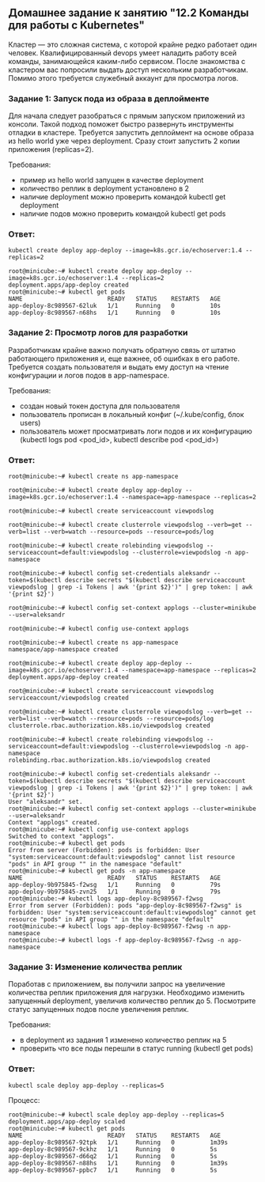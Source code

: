 ## Домашнее задание к занятию "12.2 Команды для работы с Kubernetes"
Кластер — это сложная система, с которой крайне редко работает один человек. Квалифицированный devops умеет наладить работу всей команды, занимающейся каким-либо сервисом.
После знакомства с кластером вас попросили выдать доступ нескольким разработчикам. Помимо этого требуется служебный аккаунт для просмотра логов.

### Задание 1: Запуск пода из образа в деплойменте
Для начала следует разобраться с прямым запуском приложений из консоли. Такой подход поможет быстро развернуть инструменты отладки в кластере. Требуется запустить деплоймент на основе образа из hello world уже через deployment. Сразу стоит запустить 2 копии приложения (replicas=2). 

Требования:
 * пример из hello world запущен в качестве deployment
 * количество реплик в deployment установлено в 2
 * наличие deployment можно проверить командой kubectl get deployment
 * наличие подов можно проверить командой kubectl get pods  
 
### Ответ:  
```
kubectl create deploy app-deploy --image=k8s.gcr.io/echoserver:1.4 --replicas=2
``` 
```
root@minicube:~# kubectl create deploy app-deploy --image=k8s.gcr.io/echoserver:1.4 --replicas=2
deployment.apps/app-deploy created
root@minicube:~# kubectl get pods
NAME                        READY   STATUS    RESTARTS   AGE
app-deploy-8c989567-62luk   1/1     Running   0          10s
app-deploy-8c989567-n68hs   1/1     Running   0          10s
```

### Задание 2: Просмотр логов для разработки
Разработчикам крайне важно получать обратную связь от штатно работающего приложения и, еще важнее, об ошибках в его работе. 
Требуется создать пользователя и выдать ему доступ на чтение конфигурации и логов подов в app-namespace.

Требования: 
 * создан новый токен доступа для пользователя
 * пользователь прописан в локальный конфиг (~/.kube/config, блок users)
 * пользователь может просматривать логи подов и их конфигурацию (kubectl logs pod <pod_id>, kubectl describe pod <pod_id>)

### Ответ:  

```
root@minicube:~# kubectl create ns app-namespace
```

```
root@minicube:~# kubectl create deploy app-deploy --image=k8s.gcr.io/echoserver:1.4 --namespace=app-namespace --replicas=2
```

```
root@minicube:~# kubectl create serviceaccount viewpodslog
```

```
root@minicube:~# kubectl create clusterrole viewpodslog --verb=get --verb=list --verb=watch --resource=pods --resource=pods/log
```

```
root@minicube:~# kubectl create rolebinding viewpodslog --serviceaccount=default:viewpodslog --clusterrole=viewpodslog -n app-namespace
```

```
root@minicube:~# kubectl config set-credentials aleksandr --token=$(kubectl describe secrets "$(kubectl describe serviceaccount viewpodslog | grep -i Tokens | awk '{print $2}')" | grep token: | awk '{print $2}')
```

```
root@minicube:~# kubectl config set-context applogs --cluster=minikube --user=aleksandr
```

```
root@minicube:~# kubectl config use-context applogs
```

```
root@minicube:~# kubectl create ns app-namespace
namespace/app-namespace created
```

```
root@minicube:~# kubectl create deploy app-deploy --image=k8s.gcr.io/echoserver:1.4 --namespace=app-namespace --replicas=2
deployment.apps/app-deploy created
```

```
root@minicube:~# kubectl create serviceaccount viewpodslog
serviceaccount/viewpodslog created
```

```
root@minicube:~# kubectl create clusterrole viewpodslog --verb=get --verb=list --verb=watch --resource=pods --resource=pods/log
clusterrole.rbac.authorization.k8s.io/viewpodslog created
```

```
root@minicube:~# kubectl create rolebinding viewpodslog --serviceaccount=default:viewpodslog --clusterrole=viewpodslog -n app-namespace
rolebinding.rbac.authorization.k8s.io/viewpodslog created
```

```
root@minicube:~# kubectl config set-credentials aleksandr --token=$(kubectl describe secrets "$(kubectl describe serviceaccount viewpodslog | grep -i Tokens | awk '{print $2}')" | grep token: | awk '{print $2}')
User "aleksandr" set.
root@minicube:~# kubectl config set-context applogs --cluster=minikube --user=aleksandr
Context "applogs" created.
root@minicube:~# kubectl config use-context applogs
Switched to context "applogs".
root@minicube:~# kubectl get pods
Error from server (Forbidden): pods is forbidden: User "system:serviceaccount:default:viewpodslog" cannot list resource "pods" in API group "" in the namespace "default"
root@minicube:~# kubectl get pods -n app-namespace
NAME                        READY   STATUS    RESTARTS   AGE
app-deploy-9b975845-f2wsg   1/1     Running   0          79s
app-deploy-9b975845-zvn25   1/1     Running   0          79s
root@minicube:~# kubectl logs app-deploy-8c989567-f2wsg
Error from server (Forbidden): pods "app-deploy-8c989567-f2wsg" is forbidden: User "system:serviceaccount:default:viewpodslog" cannot get resource "pods" in API group "" in the namespace "default"
root@minicube:~# kubectl logs app-deploy-8c989567-f2wsg -n app-namespace
root@minicube:~# kubectl logs -f app-deploy-8c989567-f2wsg -n app-namespace

```

### Задание 3: Изменение количества реплик 
Поработав с приложением, вы получили запрос на увеличение количества реплик приложения для нагрузки. Необходимо изменить запущенный deployment, увеличив количество реплик до 5. Посмотрите статус запущенных подов после увеличения реплик. 

Требования:
 * в deployment из задания 1 изменено количество реплик на 5
 * проверить что все поды перешли в статус running (kubectl get pods)
 
 ### Ответ:  
 ```
 kubectl scale deploy app-deploy --replicas=5
 ```
 Процесс:  
 ```
root@minicube:~# kubectl scale deploy app-deploy --replicas=5
deployment.apps/app-deploy scaled
root@minicube:~# kubectl get pods
NAME                        READY   STATUS    RESTARTS   AGE
app-deploy-8c989567-92tpk   1/1     Running   0          1m39s
app-deploy-8c989567-9ckhz   1/1     Running   0          5s
app-deploy-8c989567-d66q2   1/1     Running   0          5s
app-deploy-8c989567-n88hs   1/1     Running   0          1m39s
app-deploy-8c989567-ppbc7   1/1     Running   0          5s
```
